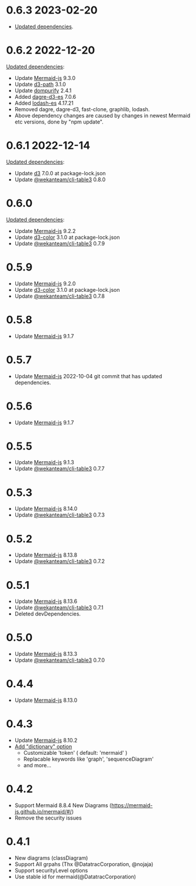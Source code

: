# 0.6.3 2023-02-20
- [Updated dependencies](https://github.com/wekan/wekan/commit/f5302108a402e0169787eddbabfffbdcec1d6714).
# 0.6.2 2022-12-20
[Updated dependencies](https://github.com/wekan/markdown-it-mermaid/commit/7065f6e4b3f48b0af43362d51b2c4d2366f04080):
-   Update [Mermaid-js](https://mermaid-js.github.io/mermaid/#/) 9.3.0
-   Update [d3-path](https://github.com/d3/d3-path) 3.1.0
-   Update [dompurify](https://github.com/cure53/DOMPurify) 2.4.1
-   Added  [dagre-d3-es](https://github.com/tbo47/dagre-es) 7.0.6
-   Added  [lodash-es](https://github.com/lodash/lodash) 4.17.21
-   Removed dagre, dagre-d3, fast-clone, graphlib, lodash.
-   Above dependency changes are caused by changes in newest Mermaid etc versions, done by "npm update". 
# 0.6.1 2022-12-14
[Updated dependencies](https://github.com/wekan/markdown-it-mermaid/commit/78e0271696958404c5b72fc53341a41f900cff5a):
-   Update [d3](https://github.com/d3/d3-color) 7.0.0 at package-lock.json
-   Update [@wekanteam/cli-table3](https://github.com/wekan/cli-table3/) 0.8.0
# 0.6.0
[Updated dependencies](https://github.com/wekan/markdown-it-mermaid/commit/261ea73726d7228c633bbe5c1847b3b1893c142f):
-   Update [Mermaid-js](https://mermaid-js.github.io/mermaid/#/) 9.2.2
-   Update [d3-color](https://github.com/d3/d3-color) 3.1.0 at package-lock.json
-   Update [@wekanteam/cli-table3](https://github.com/wekan/cli-table3/) 0.7.9
# 0.5.9
-   Update [Mermaid-js](https://mermaid-js.github.io/mermaid/#/) 9.2.0
-   Update [d3-color](https://github.com/d3/d3-color) 3.1.0 at package-lock.json
-   Update [@wekanteam/cli-table3](https://github.com/wekan/cli-table3/) 0.7.8
# 0.5.8
-   Update [Mermaid-js](https://mermaid-js.github.io/mermaid/#/) 9.1.7
# 0.5.7
-   Update [Mermaid-js](https://mermaid-js.github.io/mermaid/#/) 2022-10-04 git commit
    that has updated dependencies.
# 0.5.6
-   Update [Mermaid-js](https://mermaid-js.github.io/mermaid/#/) 9.1.7
# 0.5.5
-   Update [Mermaid-js](https://mermaid-js.github.io/mermaid/#/) 9.1.3
-   Update [@wekanteam/cli-table3](https://github.com/wekan/cli-table3/) 0.7.7
# 0.5.3
-   Update [Mermaid-js](https://mermaid-js.github.io/mermaid/#/) 8.14.0
-   Update [@wekanteam/cli-table3](https://github.com/wekan/cli-table3/) 0.7.3
# 0.5.2
-   Update [Mermaid-js](https://mermaid-js.github.io/mermaid/#/) 8.13.8
-   Update [@wekanteam/cli-table3](https://github.com/wekan/cli-table3/) 0.7.2
# 0.5.1
-   Update [Mermaid-js](https://mermaid-js.github.io/mermaid/#/) 8.13.6
-   Update [@wekanteam/cli-table3](https://github.com/wekan/cli-table3/) 0.7.1
-   Deleted devDependencies.
# 0.5.0
-   Update [Mermaid-js](https://mermaid-js.github.io/mermaid/#/) 8.13.3
-   Update [@wekanteam/cli-table3](https://github.com/wekan/cli-table3/) 0.7.0
# 0.4.4
-   Update [Mermaid-js](https://mermaid-js.github.io/mermaid/#/) 8.13.0
# 0.4.3
-   Update [Mermaid-js](https://mermaid-js.github.io/mermaid/#/) 8.10.2
-   [Add "dictionary" option](https://github.com/liradb2000/markdown-it-mermaid#customize-mermaid)
    -   Customizable 'token' ( default: 'mermaid' )
    -   Replacable keywords like 'graph', 'sequenceDiagram'
    -   and more...
# 0.4.2
-   Support Mermaid 8.8.4 New Diagrams (https://mermaid-js.github.io/mermaid/#/)
-   Remove the security issues

# 0.4.1
-   New diagrams (classDiagram)
-   Support All grpahs (Thx @DatatracCorporation, @nojaja)
-   Support securityLevel options
-   Use stable id for mermaid(@DatatracCorporation)
